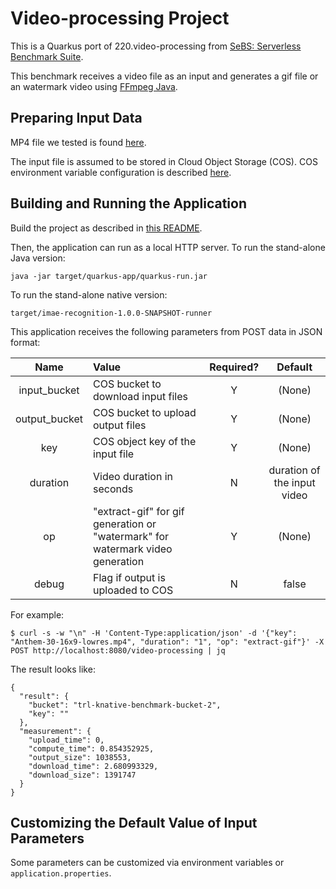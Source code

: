 # Video-processing Project

This is a Quarkus port of 220.video-processing from [SeBS: Serverless Benchmark Suite](https://github.com/spcl/serverless-benchmarks).

This benchmark receives a video file as an input and generates a gif file or an watermark video using [FFmpeg Java](https://github.com/bramp/ffmpeg-cli-wrapper).

## Preparing Input Data 

MP4 file we tested is found [here](https://github.com/spcl/serverless-benchmarks-data/tree/6a17a460f289e166abb47ea6298fb939e80e8beb/200.multimedia/220.video-processing).

The input file is assumed to be stored in Cloud Object Storage (COS). COS environment variable configuration is described [here]( ../UsingCloudObjectStorage.md).

## Building and Running the Application

Build the project as described in [this README](../../README.md).

Then, the application can run as a local HTTP server.
To run the stand-alone Java version:
```shell
java -jar target/quarkus-app/quarkus-run.jar
```
To run the stand-alone native version:
```shell
target/imae-recognition-1.0.0-SNAPSHOT-runner
```

This application receives the following parameters from POST data in JSON format:

|Name         |Value                         |Required?|Default|
|:-----------:|:------------------------------------|:-:|:------:|
|input_bucket |COS bucket to download input files     |Y|(None) |
|output_bucket|COS bucket to upload output files      |Y|(None) |
|key          |COS object key of the input file       |Y|(None) |
|duration     |Video duration in seconds              |N|duration of the input video |
|op           |"extract-gif" for gif generation or "watermark" for watermark video generation |Y|(None)|
|debug        |Flag if output is uploaded to COS      |N|false  |

For example:

```shell
$ curl -s -w "\n" -H 'Content-Type:application/json' -d '{"key": "Anthem-30-16x9-lowres.mp4", "duration": "1", "op": "extract-gif"}' -X POST http://localhost:8080/video-processing | jq
```
The result looks like:
```
{
  "result": {
    "bucket": "trl-knative-benchmark-bucket-2",
    "key": ""
  },
  "measurement": {
    "upload_time": 0,
    "compute_time": 0.854352925,
    "output_size": 1038553,
    "download_time": 2.680993329,
    "download_size": 1391747
  }
}
```

## Customizing the Default Value of Input Parameters

Some parameters can be customized via environment variables or `application.properties`.
